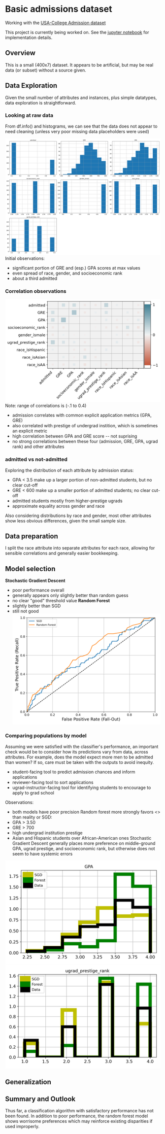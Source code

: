 # Basic admissions dataset
Working with the [USA-College Admission dataset](https://www.kaggle.com/vik2012kvs/usacollege-admission/)

This project is currently being worked on. See the [jupyter notebook](admissions_data_exp_and_model_training.ipynb) for implementation details.

## Overview
This is a small (400x7) dataset. It appears to be artificial, but may be real data (or subset) without a source given. 

## Data Exploration
Given the small number of attributes and instances, plus simple datatypes, data exploration is straightforward.

### Looking at raw data
From df.info() and histograms, we can see that the data does not appear to need cleaning (unless very poor missing data placeholders were used)

![alt text](images/attribute_histogram_plots.png)
Initial observations:
- significant portion of GRE and (esp.) GPA scores at max values
- even spread of race, gender, and socioeconomic rank
- about a third admitted

### Correlation observations
![alt text](images/correlation_plots.png)
Note: range of correlations is (-.1 to 0.4)
- admission correlates with common explicit application metrics (GPA, GRE)
- also correlated with prestige of undergrad instition, which is sometimes an explicit metric
- high correlation between GPA and GRE score -- not suprising
- no strong correlations between these four (admission, GRE, GPA, ugrad rank) and other attributes

### admitted vs not-admitted
Exploring the distribution of each attribute by admission status:
- GPA < 3.5 make up a larger portion of non-admitted students, but no clear cut-off
- GRE < 600 make up a smaller portion of admitted students; no clear cut-off
- admitted students mostly from higher-prestige ugrads
- approximate equality across gender and race

Also considering distributions by race and gender, most other attributes show less obvious differences, given the small sample size.


## Data preparation
I split the race attribute into separate attributes for each race, allowing for sensible correlations and generally easier bookkeeping.

## Model selection
**Stochastic Gradient Descent**
- poor performance overall
- generally appears only slightly better than random guess
- no clear "good" threshold value
**Random Forest**
- slightly better than SGD
- still not good
![alt text](images/roc_curve_Both.png)

### Comparing populations by model
Assuming we were satisfied with the classifier's performance, an important check would be to consider how its predictions vary from data, across attributes.
For example, does the model expect more men to be admitted than women? If so, care must be taken with the outputs to avoid inequity.
- student-facing tool to predict admission chances and inform applications
- reviewer-facing tool to sort applications
- ugrad-instructor-facing tool for identifying students to encourage to apply to grad school

Observations:
- both models have poor precision
Random forest more strongly favors <> than reality or SGD:
- GPA > 3.50
- GRE > 700
- high undergrad institution prestige
- Asian and Hispanic students over African-American ones
Stochastic Gradient Descent generally places more preference on middle-ground GPA, ugrad prestige, and socioeconomic rank, but otherwise does not seem to have systemic errors


![alt text](images/GPA_by_classifier.png)
![alt text](images/ugrad_prestige_rank_by_classifier.png)

## Generalization 

## Summary and Outlook
Thus far, a classification algorithm with satisfactory performance has not been found. In addition to poor performance, the random forest model shows worrisome preferences which may reinforce existing disparities if used improperly.
